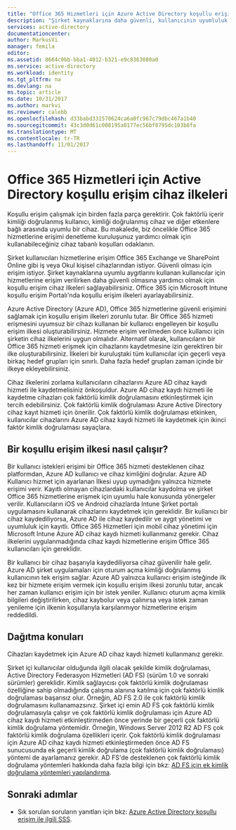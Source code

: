 ```yaml
---
title: "Office 365 Hizmetleri için Azure Active Directory koşullu erişim cihaz ilkeleri | Microsoft Docs"
description: "Şirket kaynaklarına daha güvenli, kullanıcının uyumluluk koruyarak ve hizmetlere erişim sağlamak için koşullu erişim cihaz ilkeleri sağlamasını yapma hakkında bilgi edinin."
services: active-directory
documentationcenter: 
author: MarkusVi
manager: femila
editor: 
ms.assetid: 8664c0bb-bba1-4012-b321-e9c8363080a0
ms.service: active-directory
ms.workload: identity
ms.tgt_pltfrm: na
ms.devlang: na
ms.topic: article
ms.date: 10/31/2017
ms.author: markvi
ms.reviewer: calebb
ms.openlocfilehash: d33babd331570624ca6a0fc967c79dbc467a1b40
ms.sourcegitcommit: 43c3d0d61c008195a0177ec56bf0795dc103b8fa
ms.translationtype: MT
ms.contentlocale: tr-TR
ms.lasthandoff: 11/01/2017
---
```

# <a name="active-directory-conditional-access-device-policies-for-office-365-services"></a>Office 365 Hizmetleri için Active Directory koşullu erişim cihaz ilkeleri

Koşullu erişim çalışmak için birden fazla parça gerektirir. Çok faktörlü içerir kimliği doğrulanmış kullanıcı, kimliği doğrulanmış cihaz ve diğer etkenlere bağlı arasında uyumlu bir cihaz. Bu makalede, biz öncelikle Office 365 hizmetlerine erişimi denetleme kuruluşunuz yardımcı olmak için kullanabileceğiniz cihaz tabanlı koşulları odaklanın. 

Şirket kullanıcıları hizmetlerine erişim Office 365 Exchange ve SharePoint Online gibi iş veya Okul kişisel cihazlarından istiyor. Güvenli olması için erişim istiyor. Şirket kaynaklarına uyumlu aygıtlarını kullanan kullanıcılar için hizmetlerine erişim verilirken daha güvenli olmasına yardımcı olmak için koşullu erişim cihaz ilkeleri sağlayabilirsiniz. Office 365 için Microsoft Intune koşullu erişim Portalı'nda koşullu erişim ilkeleri ayarlayabilirsiniz.

Azure Active Directory (Azure AD), Office 365 hizmetlerine güvenli erişimini sağlamak için koşullu erişim ilkeleri zorunlu tutar. Bir Office 365 hizmeti erişmesini uyumsuz bir cihazı kullanan bir kullanıcı engelleyen bir koşullu erişim ilkesi oluşturabilirsiniz. Hizmete erişim verilmeden önce kullanıcı için şirketin cihaz ilkelerini uygun olmalıdır. Alternatif olarak, kullanıcıların bir Office 365 hizmeti erişmek için cihazlarını kaydetmesine izin gerektiren bir ilke oluşturabilirsiniz. İlkeleri bir kuruluştaki tüm kullanıcılar için geçerli veya birkaç hedef grupları için sınırlı. Daha fazla hedef grupları zaman içinde bir ilkeye ekleyebilirsiniz.

Cihaz ilkelerini zorlama kullanıcıların cihazlarını Azure AD cihaz kaydı hizmeti ile kaydetmelisiniz önkoşuldur. Azure AD cihaz kaydı hizmeti ile kaydetme cihazları çok faktörlü kimlik doğrulamasını etkinleştirmek için tercih edebilirsiniz. Çok faktörlü kimlik doğrulaması Azure Active Directory cihaz kayıt hizmeti için önerilir. Çok faktörlü kimlik doğrulaması etkinken, kullanıcılar cihazlarını Azure AD cihaz kaydı hizmeti ile kaydetmek için ikinci faktör kimlik doğrulaması sayaçlara.

## <a name="how-does-a-conditional-access-policy-work"></a>Bir koşullu erişim ilkesi nasıl çalışır?

Bir kullanıcı istekleri erişimi bir Office 365 hizmeti desteklenen cihaz platformdan, Azure AD kullanıcı ve cihaz kimliğini doğrular. Azure AD Kullanıcı hizmet için ayarlanan İlkesi uyup uymadığını yalnızca hizmete erişimi verir. Kayıtlı olmayan cihazlardaki kullanıcılar kaydolma ve şirket Office 365 hizmetlerine erişmek için uyumlu hale konusunda yönergeler verilir. Kullanıcıların iOS ve Android cihazlarda Intune Şirket portalı uygulamasını kullanarak cihazlarını kaydetmek için gereklidir. Bir kullanıcı bir cihaz kaydediliyorsa, Azure AD ile cihaz kaydedilir ve aygıt yönetimi ve uyumluluk için kayıtlı. Office 365 Hizmetleri için mobil cihaz yönetimi için Microsoft Intune Azure AD cihaz kaydı hizmeti kullanmanız gerekir. Cihaz ilkelerini uygulanmadığında cihaz kaydı hizmetlerine erişim Office 365 kullanıcıları için gereklidir.

Bir kullanıcı bir cihaz başarıyla kaydediliyorsa cihaz güvenilir hale gelir. Azure AD şirket uygulamaları için oturum açma kimliği doğrulanmış kullanıcının tek erişim sağlar. Azure AD yalnızca kullanıcı erişim isteğinde ilk kez bir hizmete erişim vermek için koşullu erişim ilkesi zorunlu tutar, ancak her zaman kullanıcı erişim için bir istek yeniler. Kullanıcı oturum açma kimlik bilgileri değiştirilirken, cihaz kaybolur veya çalınırsa veya istek zaman yenileme için ilkenin koşullarıyla karşılanmıyor hizmetlerine erişim reddedildi.

## <a name="deployment-considerations"></a>Dağıtma konuları

Cihazları kaydetmek için Azure AD cihaz kaydı hizmeti kullanmanız gerekir.

Şirket içi kullanıcılar olduğunda ilgili olacak şekilde kimlik doğrulaması, Active Directory Federasyon Hizmetleri (AD FS) (sürüm 1.0 ve sonraki sürümler) gereklidir. Kimlik sağlayıcısı çok faktörlü kimlik doğrulaması özelliğine sahip olmadığında çalışma alanına katılma için çok faktörlü kimlik doğrulaması başarısız olur. Örneğin, AD FS 2.0 ile çok faktörlü kimlik doğrulamasını kullanamazsınız. Şirket içi emin AD FS çok faktörlü kimlik doğrulamasıyla çalışır ve çok faktörlü kimlik doğrulaması için Azure AD cihaz kaydı hizmeti etkinleştirmeden önce yerinde bir geçerli çok faktörlü kimlik doğrulama yöntemidir. Örneğin, Windows Server 2012 R2 AD FS çok faktörlü kimlik doğrulama özellikleri içerir. Çok faktörlü kimlik doğrulaması için Azure AD cihaz kaydı hizmeti etkinleştirmeden önce AD FS sunucusunda ek geçerli kimlik doğrulama (çok faktörlü kimlik doğrulaması) yöntemi de ayarlamanız gerekir. AD FS'de desteklenen çok faktörlü kimlik doğrulama yöntemleri hakkında daha fazla bilgi için bkz: [AD FS için ek kimlik doğrulama yöntemleri yapılandırma](/windows-server/identity/ad-fs/operations/configure-additional-authentication-methods-for-ad-fs).

## <a name="next-steps"></a>Sonraki adımlar

*   Sık sorulan soruların yanıtları için bkz: [Azure Active Directory koşullu erişim ile ilgili SSS](active-directory-conditional-faqs.md).
